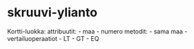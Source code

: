 # skruuvi-ylianto

Kortti-luokka:
    attribuutit:
    - maa
    - numero
    metodit:
    - sama maa
    - vertailuoperaatiot
        - LT
        - GT
        - EQ